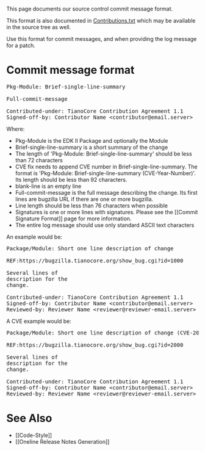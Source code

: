 This page documents our source control commit message format.

This format is also documented in [Contributions.txt](https://github.com/tianocore/edk2/raw/master/Contributions.txt) which may be available in the source tree as well.

Use this format for commit messages, and when providing the log message for a patch.

# Commit message format

<pre>
Pkg-Module: Brief-single-line-summary

Full-commit-message

Contributed-under: TianoCore Contribution Agreement 1.1
Signed-off-by: Contributor Name &lt;contributor@email.server&gt;
</pre>

Where:
* Pkg-Module is the EDK II Package and optionally the Module
* Brief-single-line-summary is a short summary of the change
* The length of 'Pkg-Module: Brief-single-line-summary' should be less
  than 72 characters
* CVE fix needs to append CVE number in Brief-single-line-summary. The format is 'Pkg-Module: Brief-single-line-summary (CVE-Year-Number)'. Its length should be less than 92 characters.
* blank-line is an empty line
* Full-commit-message is the full message describing the change. Its first lines are bugzilla URL if there are one or more bugzilla.
* Line length should be less than 76 characters when possible
* Signatures is one or more lines with signatures. Please see the
  [[Commit Signature Format]] page for more information.
* The entire log message should use only standard ASCII text
  characters

An example would be:
<Pre>
Package/Module: Short one line description of change

REF:https://bugzilla.tianocore.org/show_bug.cgi?id=1000

Several lines of
description for the
change.

Contributed-under: TianoCore Contribution Agreement 1.1
Signed-off-by: Contributor Name &lt;contributor@email.server&gt;
Reviewed-by: Reviewer Name &lt;reviewer@reviewer-email.server&gt;
</Pre>

A CVE example would be:
<Pre>
Package/Module: Short one line description of change (CVE-2018-12180)

REF:https://bugzilla.tianocore.org/show_bug.cgi?id=2000

Several lines of
description for the
change.

Contributed-under: TianoCore Contribution Agreement 1.1
Signed-off-by: Contributor Name &lt;contributor@email.server&gt;
Reviewed-by: Reviewer Name &lt;reviewer@reviewer-email.server&gt;
</Pre>

# See Also
* [[Code-Style]]
* [[Oneline Release Notes Generation]]
